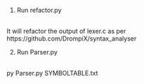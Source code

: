 1. Run refactor.py
<br>
It will refactor the output of lexer.c as per https://github.com/DrompiX/syntax_analyser

<br>

2. Run Parser.py
<br>
py Parser.py SYMBOLTABLE.txt
